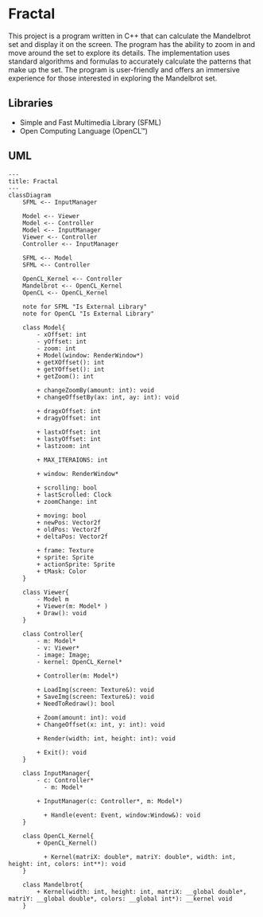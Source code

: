 # Fractal
This project is a program written in C++ that can calculate the Mandelbrot set and display it on the screen. The program has the ability to zoom in and move around the set to explore its details. The implementation uses standard algorithms and formulas to accurately calculate the patterns that make up the set. The program is user-friendly and offers an immersive experience for those interested in exploring the Mandelbrot set.

## Libraries
- Simple and Fast Multimedia Library (SFML)
- Open Computing Language (OpenCL™)

## UML
```mermaid
---
title: Fractal
---
classDiagram
    SFML <-- InputManager
    
    Model <-- Viewer
    Model <-- Controller
    Model <-- InputManager
    Viewer <-- Controller
    Controller <-- InputManager
    
    SFML <-- Model
    SFML <-- Controller
    
    OpenCL_Kernel <-- Controller
    Mandelbrot <-- OpenCL_Kernel
    OpenCL <-- OpenCL_Kernel
    
    note for SFML "Is External Library"
    note for OpenCL "Is External Library"
    
    class Model{
        - xOffset: int
        - yOffset: int
        - zoom: int
        + Model(window: RenderWindow*)
        + getXOffset(): int
        + getYOffset(): int
        + getZoom(): int
        
        + changeZoomBy(amount: int): void
        + changeOffsetBy(ax: int, ay: int): void
        
        + dragxOffset: int
        + dragyOffset: int

        + lastxOffset: int
        + lastyOffset: int
        + lastzoom: int

        + MAX_ITERAIONS: int

        + window: RenderWindow*

        + scrolling: bool
        + lastScrolled: Clock
        + zoomChange: int

        + moving: bool
        + newPos: Vector2f
        + oldPos: Vector2f
        + deltaPos: Vector2f

        + frame: Texture
        + sprite: Sprite
        + actionSprite: Sprite
        + tMask: Color
    }
    
    class Viewer{
        - Model m
        + Viewer(m: Model* )
        + Draw(): void
    }
    
    class Controller{
        - m: Model*
        - v: Viewer*
        - image: Image;
        - kernel: OpenCL_Kernel*
        
        + Controller(m: Model*)

        + LoadImg(screen: Texture&): void
        + SaveImg(screen: Texture&): void
        + NeedToRedraw(): bool

        + Zoom(amount: int): void
        + ChangeOffset(x: int, y: int): void

        + Render(width: int, height: int): void

        + Exit(): void
    }
    
    class InputManager{
        - c: Controller*
	      - m: Model*
        
        + InputManager(c: Controller*, m: Model*)

	      + Handle(event: Event, window:Window&): void
    }
    
    class OpenCL_Kernel{
        + OpenCL_Kernel()

	      + Kernel(matriX: double*, matriY: double*, width: int, height: int, colors: int**): void
    }
    
    class Mandelbrot{
        + Kernel(width: int, height: int, matriX: __global double*, matriY: __global double*, colors: __global int*): __kernel void
    }
```
